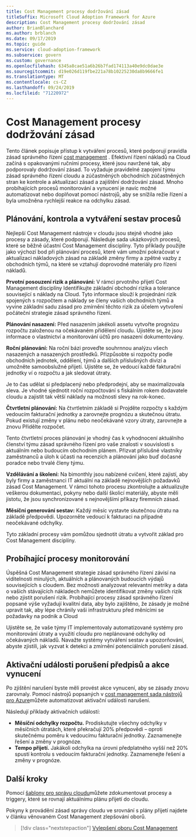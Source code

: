 ```yaml
---
title: Cost Management procesy dodržování zásad
titleSuffix: Microsoft Cloud Adoption Framework for Azure
description: Cost Management procesy dodržování zásad
author: BrianBlanchard
ms.author: brblanch
ms.date: 09/17/2019
ms.topic: guide
ms.service: cloud-adoption-framework
ms.subservice: govern
ms.custom: governance
ms.openlocfilehash: 6345a8cae51a6b26b7fad174113a40e9dc0dae3e
ms.sourcegitcommit: d19e026d119fbe221a78b10225230da8b9666fe1
ms.translationtype: MT
ms.contentlocale: cs-CZ
ms.lasthandoff: 09/24/2019
ms.locfileid: "71220972"
---
```

# <a name="cost-management-policy-compliance-processes"></a>Cost Management procesy dodržování zásad

Tento článek popisuje přístup k vytváření procesů, které podporují pravidla zásad správného řízení [cost management](./index.md) . Efektivní řízení nákladů na Cloud začíná s opakovanými ručními procesy, které jsou navržené tak, aby podporovaly dodržování zásad. To vyžaduje pravidelné zapojení týmu zásad správného řízení cloudu a zúčastněných obchodních zúčastněných stran ke kontrole a aktualizaci zásad a zajištění dodržování zásad. Mnoho probíhajících procesů monitorování a vynucení je navíc možné automatizovat nebo doplňovat pomocí nástrojů, aby se snížila režie řízení a byla umožněna rychlejší reakce na odchylku zásad.

## <a name="planning-review-and-reporting-processes"></a>Plánování, kontrola a vytváření sestav procesů

Nejlepší Cost Management nástroje v cloudu jsou stejně vhodné jako procesy a zásady, které podporují. Následuje sada ukázkových procesů, které se běžně účastní Cost Management disciplíny. Tyto příklady použijte jako výchozí bod při plánování procesů, které vám umožní pokračovat v aktualizaci nákladových zásad na základě změny firmy a zpětné vazby z obchodních týmů, na které se vztahují doprovodné materiály pro řízení nákladů.

**Prvotní posouzení rizik a plánování:** V rámci prvotního přijetí Cost Management disciplíny Identifikujte základní obchodní rizika a tolerance související s náklady na Cloud. Tyto informace slouží k projednání rizik spojených s rozpočtem a náklady se členy vašich obchodních týmů a vyvine základní sadu zásad pro zmírnění těchto rizik za účelem vytvoření počáteční strategie zásad správného řízení.

**Plánování nasazení:** Před nasazením jakékoli assetu vytvořte prognózu rozpočtu založenou na očekávaném přidělení cloudu. Ujistěte se, že jsou informace o vlastnictví a monitorování účtů pro nasazení dokumentovány.

**Roční plánování:** Na roční bázi proveďte souhrnnou analýzu všech nasazených a nasazených prostředků. Přizpůsobte si rozpočty podle obchodních jednotek, oddělení, týmů a dalších příslušných divizí a umožněte samoobslužné přijetí. Ujistěte se, že vedoucí každé fakturační jednotky ví o rozpočtu a jak sledovat útraty.

Je to čas udělat si předplacený nebo předprodejní, aby se maximalizovala sleva. Je vhodné sjednotit roční rozpočtování s fiskálním rokem dodavatele cloudu a zajistit tak větší náklady na možnosti slevy na rok-konec.

**Čtvrtletní plánování:** Na čtvrtletním základě si Projděte rozpočty s každým vedoucím fakturační jednotky a zarovnejte prognózu a skutečnou útratu. Pokud existují změny v plánu nebo neočekávané vzory útraty, zarovnejte a znovu Přidělte rozpočet.

Tento čtvrtletní proces plánování je vhodný čas k vyhodnocení aktuálního členství týmu zásad správného řízení pro vaše znalosti v souvislosti s aktuálním nebo budoucím obchodním plánem. Přizvat příslušné vlastníky zaměstnanců a úloh k účasti na recenzích a plánování jako buď dočasné poradce nebo trvalé členy týmu.

**Vzdělávání a školení:** Na bimonthly jsou nabízené cvičení, které zajistí, aby byly firmy a zaměstnanci IT aktuální na základě nejnovějších požadavků zásad Cost Management. V rámci tohoto procesu zkontrolujte a aktualizujte veškerou dokumentaci, pokyny nebo další školicí materiály, abyste měli jistotu, že jsou synchronizované s nejnovějšími příkazy firemních zásad.

**Měsíční generování sestav:** Každý měsíc vystavte skutečnou útratu na základě předpovědi. Upozorněte vedoucí k fakturaci na případné neočekávané odchylky.

Tyto základní procesy vám pomůžou sjednotit útratu a vytvořit základ pro Cost Management disciplíny.

## <a name="ongoing-monitoring-processes"></a>Probíhající procesy monitorování

Úspěšná Cost Management strategie zásad správného řízení závisí na viditelnosti minulých, aktuálních a plánovaných budoucích výdajů souvisejících s cloudem. Bez možnosti analyzovat relevantní metriky a data o vašich stávajících nákladech nemůžete identifikovat změny vašich rizik nebo zjistit porušení rizik. Probíhající procesy zásad správného řízení popsané výše vyžadují kvalitní data, aby bylo zajištěno, že zásady je možné upravit tak, aby lépe chránily vaši infrastrukturu před měnícími se požadavky na podnik a Cloud

Ujistěte se, že vaše týmy IT implementovaly automatizované systémy pro monitorování útraty a využití cloudu pro neplánované odchylky od očekávaných nákladů. Navažte systémy vytváření sestav a upozorňování, abyste zjistili, jak vyzvat k detekci a zmírnění potenciálních porušení zásad.

## <a name="compliance-violation-triggers-and-enforcement-actions"></a>Aktivační události porušení předpisů a akce vynucení

Po zjištění narušení byste měli provést akce vynucení, aby se zásady znovu zarovnaly. Pomocí nástrojů popsaných v [cost management sada nástrojů pro Azure](./toolchain.md)můžete automatizovat aktivační události narušení.

Následují příklady aktivačních událostí:

- **Měsíční odchylky rozpočtu.** Prodiskutujte všechny odchylky v měsíčních útratách, které překračují 20% předpovědi – oproti skutečnému poměru k vedoucímu fakturační jednotky. Zaznamenejte řešení a změny v prognóze.
- **Tempo přijetí.** Jakákoli odchylka na úrovni předplatného vyšší než 20% spustí kontrolu s vedoucím fakturační jednotky. Zaznamenejte řešení a změny v prognóze.

## <a name="next-steps"></a>Další kroky

Pomocí [šablony pro správu cloudu](./template.md)můžete zdokumentovat procesy a triggery, které se rovnají aktuálnímu plánu přijetí do cloudu.

Pokyny k provádění zásad správy cloudu ve srovnání s plány přijetí najdete v článku věnovaném Cost Management zlepšování oborů.

> [!div class="nextstepaction"]
> [Vylepšení oboru Cost Management](./discipline-improvement.md)

